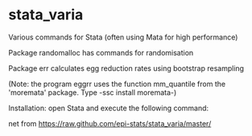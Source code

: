 # stata_varia
Various commands for Stata (often using Mata for high performance)

Package randomalloc has commands for randomisation

Package err calculates egg reduction rates using bootstrap resampling

(Note: the program eggrr uses the function mm_quantile from the 'moremata' package. Type -ssc install moremata-)

Installation: open Stata and execute the following command:

net from https://raw.github.com/epi-stats/stata_varia/master/
